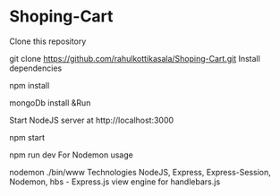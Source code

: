 # Shoping-Cart

Clone this repository

git clone https://github.com/rahulkottikasala/Shoping-Cart.git
Install dependencies

npm install


mongoDb install &Run

Start NodeJS server at http://localhost:3000

npm start


npm run dev
For Nodemon usage

nodemon ./bin/www
Technologies
NodeJS, Express, Express-Session, Nodemon, hbs - Express.js view engine for handlebars.js

